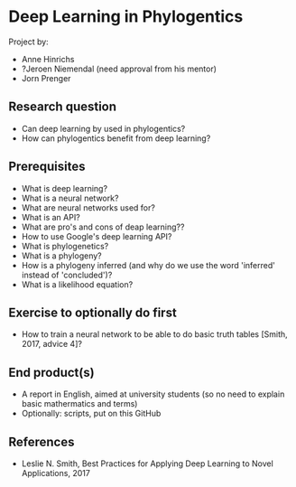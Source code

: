 # Deep Learning in Phylogentics

Project by:

 * Anne Hinrichs
 * ?Jeroen Niemendal (need approval from his mentor)
 * Jorn Prenger

## Research question

 * Can deep learning by used in phylogentics?
 * How can phylogentics benefit from deep learning?
 
## Prerequisites

 * What is deep learning?
 * What is a neural network?
 * What are neural networks used for?
 * What is an API?
 * What are pro's and cons of deap learning??
 * How to use Google's deep learning API?
 * What is phylogenetics?
 * What is a phylogeny?
 * How is a phylogeny inferred (and why do we use the word 'inferred' instead of 'concluded')?
 * What is a likelihood equation?

## Exercise to optionally do first

 * How to train a neural network to be able to do basic truth tables [Smith, 2017, advice 4]?
 

## End product(s)

 * A report in English, aimed at university students (so no need to explain basic mathermatics and terms)
 * Optionally: scripts, put on this GitHub

## References

 * Leslie N. Smith, Best Practices for Applying Deep Learning to Novel Applications, 2017
